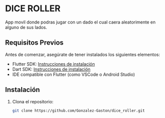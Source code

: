 # DICE ROLLER

App movil donde podras jugar con un dado el cual caera aleatorimente en alguno de sus lados.

## Requisitos Previos

Antes de comenzar, asegúrate de tener instalados los siguientes elementos:

- Flutter SDK: [Instrucciones de instalación](https://flutter.dev/docs/get-started/install)
- Dart SDK: [Instrucciones de instalación](https://dart.dev/get-dart)
- IDE compatible con Flutter (como VSCode o Android Studio)

## Instalación

1. Clona el repositorio:

   ```bash
   git clone https://github.com/Gonzalez-Gaston/dice_roller.git
